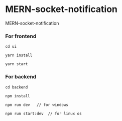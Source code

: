# MERN-socket-notification
MERN-socket-notification

### For frontend


```
cd ui

yarn install

yarn start

```

### For backend


```
cd backend

npm install

npm run dev   // for windows 
 
npm run start:dev  // for linux os

```